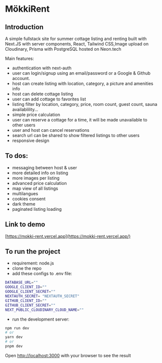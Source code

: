 # MökkiRent

## Introduction

A simple fullstack site for summer cottage listing and renting built with Next.JS with server components, React, Tailwind CSS,Image upload on Cloudinary,  Prisma with PostgreSQL hosted on Neon.tech

Main features:

- authentication with next-auth
- user can login/signup using an email/password or a Google & Github account.
- host can create listing with location, category, a picture and amenities info
- host can delete cottage listing
- user can add cottage to favorites list
- listing filter by location, category, price, room count, guest count, sauna availablility...
- simple price calculation
- user can reserve a cottage for a time, it will be made unavailable to other users
- user and host can cancel reservations
- search url can be shared to show filtered listings to other users
- responsive design

## To dos:

- messaging between host & user
- more detailed info on listing
- more images per listing
- advanced price calculation
- map view of all listings
- multilangues
- cookies consent
- dark theme
- paginated listing loading

## Link to demo

[https://mokki-rent.vercel.app](https://mokki-rent.vercel.app/)


## To run the project

- requirement: node.js
- clone the repo
- add these configs to .env file:

```bash
DATABASE_URL=""
GOOGLE_CLIENT_ID=""
GOOGLE_CLIENT_SECRET=""
NEXTAUTH_SECRET= "NEXTAUTH_SECRET"
GITHUB_CLIENT_ID=""
GITHUB_CLIENT_SECRET=""
NEXT_PUBLIC_CLOUDINARY_CLOUD_NAME=""
```

- run the development server:

```bash
npm run dev
# or
yarn dev
# or
pnpm dev
```

Open [http://localhost:3000](http://localhost:3000) with your browser to see the result